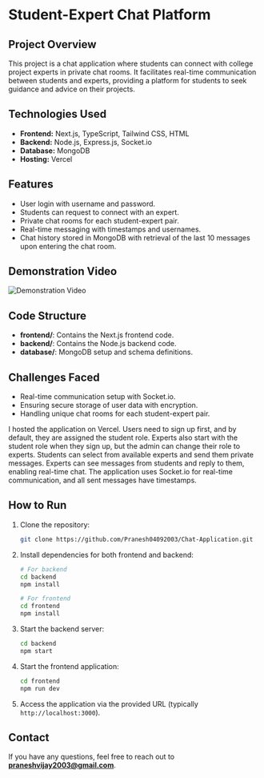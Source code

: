 # Student-Expert Chat Platform

## Project Overview
This project is a chat application where students can connect with college project experts in private chat rooms. It facilitates real-time communication between students and experts, providing a platform for students to seek guidance and advice on their projects.

## Technologies Used
- **Frontend:** Next.js, TypeScript, Tailwind CSS, HTML
- **Backend:** Node.js, Express.js, Socket.io
- **Database:** MongoDB
- **Hosting:** Vercel

## Features
- User login with username and password.
- Students can request to connect with an expert.
- Private chat rooms for each student-expert pair.
- Real-time messaging with timestamps and usernames.
- Chat history stored in MongoDB with retrieval of the last 10 messages upon entering the chat room.

## Demonstration Video
![Demonstration Video](link-to-your-video-file)

## Code Structure
- **frontend/**: Contains the Next.js frontend code.
- **backend/**: Contains the Node.js backend code.
- **database/**: MongoDB setup and schema definitions.

## Challenges Faced
- Real-time communication setup with Socket.io.
- Ensuring secure storage of user data with encryption.
- Handling unique chat rooms for each student-expert pair.

I hosted the application on Vercel. Users need to sign up first, and by default, they are assigned the student role. Experts also start with the student role when they sign up, but the admin can change their role to experts. Students can select from available experts and send them private messages. Experts can see messages from students and reply to them, enabling real-time chat. The application uses Socket.io for real-time communication, and all sent messages have timestamps.

## How to Run
1. Clone the repository:
    ```bash
    git clone https://github.com/Pranesh04092003/Chat-Application.git
    ```
2. Install dependencies for both frontend and backend:
    ```bash
    # For backend
    cd backend
    npm install

    # For frontend
    cd frontend
    npm install
    ```
3. Start the backend server:
    ```bash
    cd backend
    npm start
    ```
4. Start the frontend application:
    ```bash
    cd frontend
    npm run dev
    ```
5. Access the application via the provided URL (typically `http://localhost:3000`).

## Contact
If you have any questions, feel free to reach out to **[praneshvijay2003@gmail.com](mailto:praneshvijay2003@gmail.com)**.
